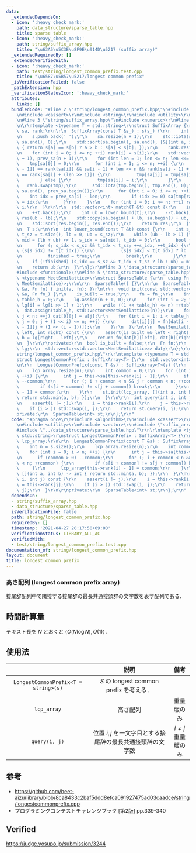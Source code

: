 ```yaml
---
data:
  _extendedDependsOn:
  - icon: ':heavy_check_mark:'
    path: data_structure/sparse_table.hpp
    title: sparse table
  - icon: ':heavy_check_mark:'
    path: string/suffix_array.hpp
    title: "\u63A5\u5C3E\u8F9E\u914D\u5217 (suffix array)"
  _extendedRequiredBy: []
  _extendedVerifiedWith:
  - icon: ':heavy_check_mark:'
    path: test/string/longest_common_prefix.test.cpp
    title: "\u6587\u5B57\u5217/longest common prefix"
  _isVerificationFailed: false
  _pathExtension: hpp
  _verificationStatusIcon: ':heavy_check_mark:'
  attributes:
    links: []
  bundledCode: "#line 2 \"string/longest_common_prefix.hpp\"\n#include <algorithm>\r\
    \n#include <cassert>\r\n#include <string>\r\n#include <utility>\r\n#include <vector>\r\
    \n#line 3 \"string/suffix_array.hpp\"\n#include <numeric>\r\n#line 6 \"string/suffix_array.hpp\"\
    \n\r\ntemplate <typename T = std::string>\r\nstruct SuffixArray {\r\n  std::vector<int>\
    \ sa, rank;\r\n\r\n  SuffixArray(const T &s_) : s(s_) {\r\n    int n = s.size();\r\
    \n    s.push_back(' ');\r\n    sa.resize(n + 1);\r\n    std::iota(sa.begin(),\
    \ sa.end(), 0);\r\n    std::sort(sa.begin(), sa.end(), [&](int a, int b) -> bool\
    \ { return s[a] == s[b] ? a > b : s[a] < s[b]; });\r\n    rank.resize(n + 1);\r\
    \n    for (int i = 0; i <= n; ++i) rank[i] = s[i];\r\n    std::vector<int> tmp(n\
    \ + 1), prev_sa(n + 1);\r\n    for (int len = 1; len <= n; len <<= 1) {\r\n  \
    \    tmp[sa[0]] = 0;\r\n      for (int i = 1; i <= n; ++i) {\r\n        if (rank[sa[i\
    \ - 1]] == rank[sa[i]] && sa[i - 1] + len <= n && rank[sa[i - 1] + (len >> 1)]\
    \ == rank[sa[i] + (len >> 1)]) {\r\n          tmp[sa[i]] = tmp[sa[i - 1]];\r\n\
    \        } else {\r\n          tmp[sa[i]] = i;\r\n        }\r\n      }\r\n   \
    \   rank.swap(tmp);\r\n      std::iota(tmp.begin(), tmp.end(), 0);\r\n      std::copy(sa.begin(),\
    \ sa.end(), prev_sa.begin());\r\n      for (int i = 0; i <= n; ++i) {\r\n    \
    \    int idx = prev_sa[i] - len;\r\n        if (idx >= 0) sa[tmp[rank[idx]]++]\
    \ = idx;\r\n      }\r\n    }\r\n    for (int i = 0; i <= n; ++i) rank[sa[i]] =\
    \ i;\r\n  }\r\n\r\n  std::vector<int> match(T &t) const {\r\n    int lb = lower_bound(t);\r\
    \n    ++t.back();\r\n    int ub = lower_bound(t);\r\n    --t.back();\r\n    std::vector<int>\
    \ res(ub - lb);\r\n    std::copy(sa.begin() + lb, sa.begin() + ub, res.begin());\r\
    \n    std::sort(res.begin(), res.end());\r\n    return res;\r\n  }\r\n\r\nprivate:\r\
    \n  T s;\r\n\r\n  int lower_bound(const T &t) const {\r\n    int s_sz = s.size(),\
    \ t_sz = t.size(), lb = 0, ub = s_sz;\r\n    while (ub - lb > 1) {\r\n      int\
    \ mid = (lb + ub) >> 1, s_idx = sa[mid], t_idx = 0;\r\n      bool finished = false;\r\
    \n      for (; s_idx < s_sz && t_idx < t_sz; ++s_idx, ++t_idx) {\r\n        if\
    \ (s[s_idx] != t[t_idx]) {\r\n          (s[s_idx] < t[t_idx] ? lb : ub) = mid;\r\
    \n          finished = true;\r\n          break;\r\n        }\r\n      }\r\n \
    \     if (!finished) (s_idx == s_sz && t_idx < t_sz ? lb : ub) = mid;\r\n    }\r\
    \n    return ub;\r\n  }\r\n};\r\n#line 3 \"data_structure/sparse_table.hpp\"\n\
    #include <functional>\r\n#line 5 \"data_structure/sparse_table.hpp\"\n\r\ntemplate\
    \ <typename MeetSemilattice>\r\nstruct SparseTable {\r\n  using Fn = std::function<MeetSemilattice(MeetSemilattice,\
    \ MeetSemilattice)>;\r\n\r\n  SparseTable() {}\r\n\r\n  SparseTable(const std::vector<MeetSemilattice>\
    \ &a, Fn fn) { init(a, fn); }\r\n\r\n  void init(const std::vector<MeetSemilattice>\
    \ &a, Fn fn_) {\r\n    is_built = true;\r\n    fn = fn_;\r\n    int n = a.size(),\
    \ table_h = 0;\r\n    lg.assign(n + 1, 0);\r\n    for (int i = 2; i <= n; ++i)\
    \ lg[i] = lg[i >> 1] + 1;\r\n    while ((1 << table_h) <= n) ++table_h;\r\n  \
    \  dat.assign(table_h, std::vector<MeetSemilattice>(n));\r\n    for (int j = 0;\
    \ j < n; ++j) dat[0][j] = a[j];\r\n    for (int i = 1; i < table_h; ++i) for (int\
    \ j = 0; j + (1 << i) <= n; ++j) {\r\n      dat[i][j] = fn(dat[i - 1][j], dat[i\
    \ - 1][j + (1 << (i - 1))]);\r\n    }\r\n  }\r\n\r\n  MeetSemilattice query(int\
    \ left, int right) const {\r\n    assert(is_built && left < right);\r\n    int\
    \ h = lg[right - left];\r\n    return fn(dat[h][left], dat[h][right - (1 << h)]);\r\
    \n  }\r\n\r\nprivate:\r\n  bool is_built = false;\r\n  Fn fn;\r\n  std::vector<int>\
    \ lg;\r\n  std::vector<std::vector<MeetSemilattice>> dat;\r\n};\r\n#line 9 \"\
    string/longest_common_prefix.hpp\"\n\r\ntemplate <typename T = std::string>\r\n\
    struct LongestCommonPrefix : SuffixArray<T> {\r\n  std::vector<int> lcp_array;\r\
    \n\r\n  LongestCommonPrefix(const T &s) : SuffixArray<T>(s) {\r\n    int n = s.size();\r\
    \n    lcp_array.resize(n);\r\n    int common = 0;\r\n    for (int i = 0; i < n;\
    \ ++i) {\r\n      int j = this->sa[this->rank[i] - 1];\r\n      if (common > 0)\
    \ --common;\r\n      for (; i + common < n && j + common < n; ++common) {\r\n\
    \        if (s[i + common] != s[j + common]) break;\r\n      }\r\n      lcp_array[this->rank[i]\
    \ - 1] = common;\r\n    }\r\n    st.init(lcp_array, [](int a, int b) -> int {\
    \ return std::min(a, b); });\r\n  }\r\n\r\n  int query(int i, int j) const {\r\
    \n    assert(i != j);\r\n    i = this->rank[i];\r\n    j = this->rank[j];\r\n\
    \    if (i > j) std::swap(i, j);\r\n    return st.query(i, j);\r\n  }\r\n\r\n\
    private:\r\n  SparseTable<int> st;\r\n};\r\n"
  code: "#pragma once\r\n#include <algorithm>\r\n#include <cassert>\r\n#include <string>\r\
    \n#include <utility>\r\n#include <vector>\r\n#include \"suffix_array.hpp\"\r\n\
    #include \"../data_structure/sparse_table.hpp\"\r\n\r\ntemplate <typename T =\
    \ std::string>\r\nstruct LongestCommonPrefix : SuffixArray<T> {\r\n  std::vector<int>\
    \ lcp_array;\r\n\r\n  LongestCommonPrefix(const T &s) : SuffixArray<T>(s) {\r\n\
    \    int n = s.size();\r\n    lcp_array.resize(n);\r\n    int common = 0;\r\n\
    \    for (int i = 0; i < n; ++i) {\r\n      int j = this->sa[this->rank[i] - 1];\r\
    \n      if (common > 0) --common;\r\n      for (; i + common < n && j + common\
    \ < n; ++common) {\r\n        if (s[i + common] != s[j + common]) break;\r\n \
    \     }\r\n      lcp_array[this->rank[i] - 1] = common;\r\n    }\r\n    st.init(lcp_array,\
    \ [](int a, int b) -> int { return std::min(a, b); });\r\n  }\r\n\r\n  int query(int\
    \ i, int j) const {\r\n    assert(i != j);\r\n    i = this->rank[i];\r\n    j\
    \ = this->rank[j];\r\n    if (i > j) std::swap(i, j);\r\n    return st.query(i,\
    \ j);\r\n  }\r\n\r\nprivate:\r\n  SparseTable<int> st;\r\n};\r\n"
  dependsOn:
  - string/suffix_array.hpp
  - data_structure/sparse_table.hpp
  isVerificationFile: false
  path: string/longest_common_prefix.hpp
  requiredBy: []
  timestamp: '2021-04-27 20:17:50+09:00'
  verificationStatus: LIBRARY_ALL_AC
  verifiedWith:
  - test/string/longest_common_prefix.test.cpp
documentation_of: string/longest_common_prefix.hpp
layout: document
title: longest common prefix
---
```



### 高さ配列 (longest common prefix array)

接尾辞配列中で隣接する接尾辞の最長共通接頭辞の文字数を表す配列である．


## 時間計算量

テキスト長を $N$ とおくと $\langle O(N\log{N}), O(1) \rangle$．


## 使用法

||説明|備考|
|:--:|:--:|:--:|
|`LongestCommonPrefix<T = string>(s)`|$S$ の longest common prefix を考える．||
|`lcp_array`|高さ配列|重量版のみ|
|`query(i, j)`|位置 $i, j$ を一文字目とする接尾辞の最長共通接頭辞の文字数|$i \neq j$<br>重量版のみ|


## 参考

- https://github.com/beet-aizu/library/blob/8ca8433c2baf5ddd8efca091927475ad03caadce/string/longestcommonprefix.cpp
- プログラミングコンテストチャレンジブック \[第2版\] pp.339-340


## Verified

https://judge.yosupo.jp/submission/3244
